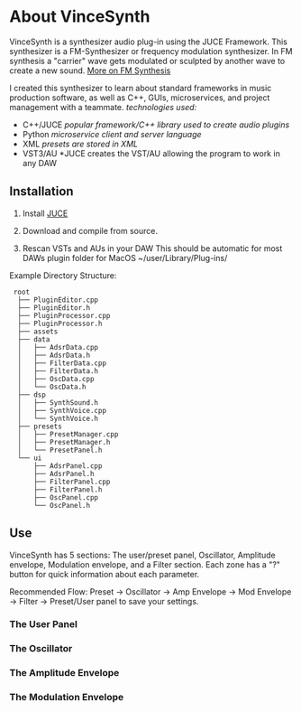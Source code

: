 # About VinceSynth

VinceSynth is a synthesizer audio plug-in using the JUCE Framework.
This synthesizer is a FM-Synthesizer or frequency modulation synthesizer.
In FM synthesis a "carrier" wave gets modulated or sculpted by another wave
to create a new sound. [More on FM Synthesis](https://en.wikipedia.org/wiki/Frequency_modulation_synthesis)

I created this synthesizer to learn about standard frameworks in music
production software, as well as C++, GUIs, microservices, and project
management with a teammate. _technologies used:_

- C++/JUCE _popular framework/C++ library used to create audio plugins_
- Python _microservice client and server language_
- XML _presets are stored in XML_
- VST3/AU \*JUCE creates the VST/AU allowing the program to work in any DAW

## Installation

1. Install [JUCE](https://github.com/juce-framework/JUCE)

2. Download and compile from source.

3. Rescan VSTs and AUs in your DAW
   This should be automatic for most DAWs plugin folder for MacOS
   ~/user/Library/Plug-ins/

Example Directory Structure:

```
 root
  ├── PluginEditor.cpp
  ├── PluginEditor.h
  ├── PluginProcessor.cpp
  ├── PluginProcessor.h
  ├── assets
  ├── data
  │   ├── AdsrData.cpp
  │   ├── AdsrData.h
  │   ├── FilterData.cpp
  │   ├── FilterData.h
  │   ├── OscData.cpp
  │   └── OscData.h
  ├── dsp
  │   ├── SynthSound.h
  │   ├── SynthVoice.cpp
  │   └── SynthVoice.h
  ├── presets
  │   ├── PresetManager.cpp
  │   ├── PresetManager.h
  │   └── PresetPanel.h
  └── ui
      ├── AdsrPanel.cpp
      ├── AdsrPanel.h
      ├── FilterPanel.cpp
      ├── FilterPanel.h
      ├── OscPanel.cpp
      └── OscPanel.h
```

## Use

VinceSynth has 5 sections: The user/preset panel, Oscillator, Amplitude envelope,
Modulation envelope, and a Filter section.
Each zone has a "?" button for quick information about each parameter.

Recommended Flow: Preset -> Oscillator -> Amp Envelope -> Mod Envelope -> Filter
-> Preset/User panel to save your settings.

### The User Panel

### The Oscillator

### The Amplitude Envelope

### The Modulation Envelope
